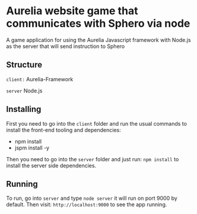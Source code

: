 # Aurelia website game that communicates with Sphero via node

A game application for using the Aurelia Javascript framework with Node.js as the server that will send instruction to Sphero

## Structure
``client:``
Aurelia-Framework

``server``
 Node.js


## Installing
First you need to go into the ``client`` folder and run the usual commands to install the front-end tooling and dependencies:

- npm install
- jspm install -y

Then you need to go into the ``server`` folder and just run: ``npm install`` to install the server side dependencies.

## Running
To run, go into ``server`` and type ``node server`` it will run on port 9000 by default.
Then visit: ``http://localhost:9000`` to see the app running.
